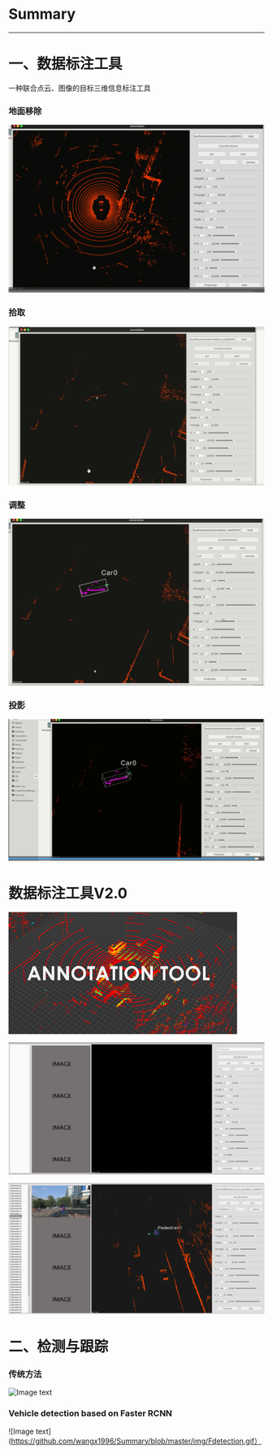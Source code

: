 # Summary

---
# 一、数据标注工具
一种联合点云、图像的目标三维信息标注工具
### 地面移除

![Image text](https://github.com/WAN96/Summary/blob/master/img/remove.gif)


### 拾取
![Image text](https://github.com/WAN96/Summary/blob/master/img/annotation.gif)


### 调整
![Image text](https://github.com/WAN96/Summary/blob/master/img/adjust.gif)


### 投影
![Image text](https://github.com/WAN96/Summary/blob/master/img/projection.gif)

# 数据标注工具V2.0

![Image text](https://github.com/WAN96/Summary/blob/master/img/tool.png)

![Image text](https://github.com/WAN96/Summary/blob/master/img/view.png)

![Image text](https://github.com/WAN96/Summary/blob/master/img/annotation.png)


# 二、检测与跟踪

### 传统方法

![Image text](https://github.com/WAN96/Summary/blob/master/img/tracking2.gif)


### Vehicle detection based on Faster RCNN

![Image text](https://github.com/wangx1996/Summary/blob/master/img/Fdetection.gif）

